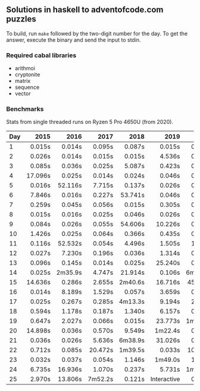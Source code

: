 ## Solutions in haskell to adventofcode.com puzzles

To build, run `make` followed by the two-digit number for the day.
To get the answer, execute the binary and send the input to stdin.

### Required cabal libraries

* arithmoi
* cryptonite
* matrix
* sequence
* vector

### Benchmarks

Stats from single threaded runs on Ryzen 5 Pro 4650U (from 2020).

| Day |   2015 |   2016 |   2017 |   2018 |   2019 |   2020 |   2021 |   2022 |   2023 |
|-----|-------:|-------:|-------:|-------:|-------:|-------:|-------:|-------:|-------:|
| 1  |  0.015s | 0.014s | 0.095s | 0.087s | 0.015s | 0.015s | 0.036s | 0.016s | 0.025s |
| 2  |  0.026s | 0.014s | 0.015s | 0.015s | 4.536s | 0.025s | 0.016s | 0.015s | 0.015s |
| 3  |  0.085s | 0.036s | 0.025s | 5.087s | 0.423s | 0.015s | 0.026s | 0.015s | 0.014s |
| 4  |  17.096s | 0.025s | 0.014s | 0.024s | 0.046s | 0.015s | 0.045s | 0.015s | 0.025s |
| 5  |  0.016s | 52.116s | 7.715s | 0.137s | 0.026s | 0.014s | 0.229s | 0.016s | 0.015s |
| 6  |  7.846s | 0.016s | 0.227s | 53.741s | 0.046s | 0.026s | 0.015s | 0.014s | 0.054s |
| 7  |  0.259s | 0.045s | 0.056s | 0.015s | 0.305s | 0.064s | 8.514s | 0.036s | 0.025s |
| 8  |  0.015s | 0.016s | 0.025s | 0.046s | 0.026s | 0.255s | 0.035s | 0.015s | 0.536s |
| 9  |  0.084s | 0.026s | 0.055s | 54.606s | 10.226s | 0.035s | 0.026s | 0.287s | 0.045s |
| 10  |  1.426s | 0.025s | 0.064s | 0.366s | 0.435s | 0.015s | 0.025s | 0.013s | 3.027s |
| 11  |  0.116s | 52.532s | 0.054s | 4.496s | 1.505s | 1.149s | 0.035s | 0.796s | 0.036s |
| 12  |  0.027s | 7.230s | 0.196s | 0.036s | 1.314s | 0.025s | 1.386s | 5.176s | 0.805s |
| 13  |  0.096s | 0.145s | 0.014s | 0.025s | 25.240s | 0.015s | 0.054s | 0.085s | 0.024s |
| 14  |  0.025s | 2m35.9s | 4.747s | 21.914s | 0.106s | 6m28.2s | 1m15.5s | 6.069s | 1.516s |
| 15  |  14.636s | 0.286s | 2.655s | 2m40.6s | 16.716s | 45.987s | 0.162s | 2.035s | 0.046s |
| 16  |  0.014s | 8.189s | 1.529s | 0.057s | 3.659s | 0.034s | 0.014s | 54.474s | 1.816s |
| 17  |  0.025s | 0.267s | 0.285s | 4m13.3s | 9.194s | 2.667s | 19.595s | 0.289s | 53.136s |
| 18  |  0.594s | 1.178s | 0.187s | 1.340s | 6.157s | 0.065s | 1.545s | 0.107s | 0.026s |
| 19  |  0.647s | 2.027s | 0.066s | 0.015s | 23.773s | 1m15.0s | 14.266s | 12m52.3s | 0.026s |
| 20  |  14.898s | 0.036s | 0.570s | 9.549s | 1m22.4s | 0.066s | 1.680s | 3m1.8s | 0.187s |
| 21  |  0.036s | 0.026s | 5.636s | 6m38.9s | 31.026s | 0.062s | 2m26.5s | 0.047s |       |
| 22  |  0.712s | 0.085s | 20.472s | 1m39.5s | 0.033s | 10.096s | 0.155s | 0.046s | 1.886s |
| 23  |  0.032s | 0.037s | 0.054s | 1.146s | 1m49.0s | 1.365s | 25.406s | 8.072s | 1m14.1s |
| 24  |  6.735s | 16.936s | 1.070s | 0.237s | 5.731s | 1m22.3s | 5m43.5s | 4.032s | 0.545s |
| 25  |  2.970s | 13.806s | 7m52.2s | 0.121s | Interactive | 0.643s | 2.885s | 0.016s | 2m13.2s |

